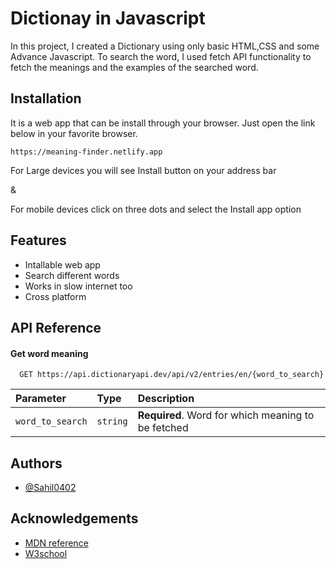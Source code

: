 # Dictionay in Javascript

In this project, I created a Dictionary using only basic HTML,CSS and some Advance Javascript.
To search the word, I used fetch API functionality to fetch the meanings
and the examples of the searched word.



## Installation

It is a web app that can be install through your browser.
Just open the link below in your favorite browser.

```
https://meaning-finder.netlify.app
```
For Large devices you will see Install button on your address bar

&

For mobile devices click on three dots and select the Install app option
## Features

- Intallable web app
- Search different words
- Works in slow internet too
- Cross platform

  
## API Reference

#### Get word meaning

```http
  GET https://api.dictionaryapi.dev/api/v2/entries/en/{word_to_search}
```

| Parameter | Type     | Description                       |
| :-------- | :------- | :-------------------------------- |
| `word_to_search`      | `string` | **Required**. Word for which meaning to be fetched |



  
## Authors

- [@Sahil0402](https://www.github.com/Sahil0402)

  
## Acknowledgements

 - [MDN reference]()
 - [W3school]()

  
